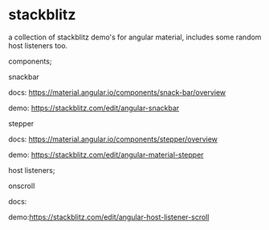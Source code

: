 # stackblitz
a collection of stackblitz demo's for angular material, includes some random host listeners too.

components;

snackbar 

docs: https://material.angular.io/components/snack-bar/overview

demo: https://stackblitz.com/edit/angular-snackbar


stepper

docs: https://material.angular.io/components/stepper/overview

demo: https://stackblitz.com/edit/angular-material-stepper


host listeners;

onscroll

docs: 

demo:https://stackblitz.com/edit/angular-host-listener-scroll
